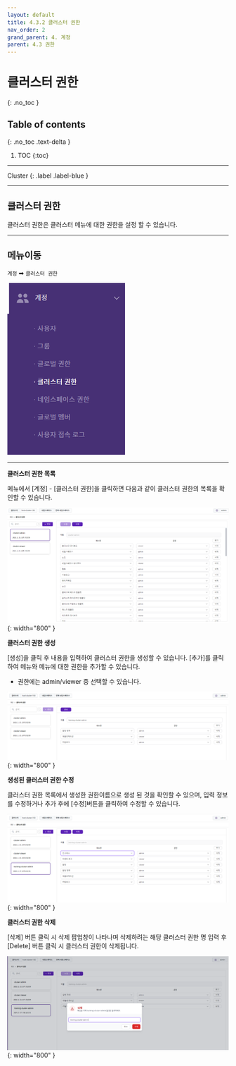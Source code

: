 ```yaml
---
layout: default
title: 4.3.2 클러스터 권한
nav_order: 2
grand_parent: 4. 계정
parent: 4.3 권한
---
```


# 클러스터 권한
{: .no_toc }

## Table of contents
{: .no_toc .text-delta }

1. TOC
{:toc}

---

<div class="code-example" markdown="1">
Cluster
{: .label .label-blue }
</div>

---

## 클러스터 권한
클러스터 권한은 클러스터 메뉴에 대한 권한을 설정 할 수 있습니다.

---

## 메뉴이동
`계정` ➡ `클러스터 권한`

![cluster.png](/assets/images/auth/cluster.png)

---

**클러스터 권한 목록**

메뉴에서 [계정] - [클러스터 권한]을 클릭하면 다음과 같이 클러스터 권한의 목록을 확인할 수 있습니다.

![4_account-auth-cluster-list.png](/assets/images/auth/4_account-auth-cluster-list.png){: width="800" }

**클러스터 권한 생성**

[생성]을 클릭 후 내용을 입력하여 클러스터 권한을 생성할 수 있습니다. [추가]를 클릭하여 메뉴와 메뉴에 대한 권한을 추가할 수 있습니다.

- 권한에는 admin/viewer 중 선택할 수 있습니다.

![4_account-auth-cluster-create.png](/assets/images/auth/4_account-auth-cluster-create.png){: width="800" }

**생성된 클러스터 권한 수정**

클러스터 권한 목록에서 생성한 권한이름으로 생성 된 것을 확인할 수 있으며, 입력 정보를 수정하거나 추가 후에 [수정]버튼을 클릭하여 수정할 수 있습니다.

![4_account-auth-cluster-create-success.png](/assets/images/auth/4_account-auth-cluster-create-success.png){: width="800" }

**클러스터 권한 삭제**

[삭제] 버튼 클릭 시 삭제 팝업창이 나타나며 삭제하려는 해당 클러스터 권한 명 입력 후 [Delete] 버튼 클릭 시 클러스터 권한이 삭제됩니다.

![4_account-auth-cluster-delete-confirm.png](/assets/images/auth/4_account-auth-cluster-delete-confirm.png){: width="800" }
